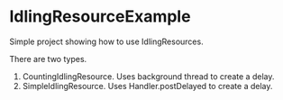 # IdlingResourceExample
Simple project showing how to use IdlingResources.

There are two types. 

  1. CountingIdlingResource. Uses background thread to create a delay.
  2. SimpleIdlingResource. Uses Handler.postDelayed to create a delay.
